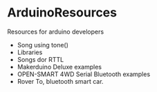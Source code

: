 # ArduinoResources
Resources for arduino developers
* Song using tone()
* Libraries
* Songs dor RTTL
* Makerduino Deluxe examples
* OPEN-SMART 4WD Serial Bluetooth examples
* Rover To, bluetooth smart car.